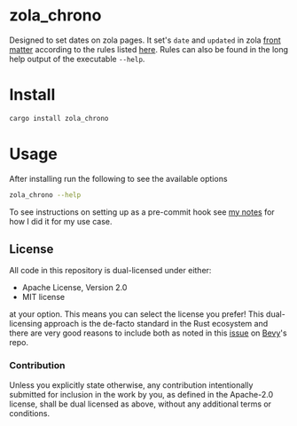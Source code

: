 # zola_chrono
Designed to set dates on zola pages. 
It set's `date` and `updated` in zola [front matter](https://www.getzola.org/documentation/content/page/#front-matter) according to the rules listed [here](https://c-git.github.io/misc/documentation-update/#rules-for-setting-date-and-updated).
Rules can also be found in the long help output of the executable `--help`.

# Install

```sh
cargo install zola_chrono
```

# Usage

After installing run the following to see the available options

```sh
zola_chrono --help
```

To see instructions on setting up as a pre-commit hook see [my notes](https://c-git.github.io/misc/documentation-update/#setting-up-a-pre-commit-hook) for how I did it for my use case.

## License

All code in this repository is dual-licensed under either:

- Apache License, Version 2.0
- MIT license

at your option.
This means you can select the license you prefer!
This dual-licensing approach is the de-facto standard in the Rust ecosystem and there are very good reasons to include both as noted in
this [issue](https://github.com/bevyengine/bevy/issues/2373) on [Bevy](https://bevyengine.org)'s repo.

### Contribution

Unless you explicitly state otherwise, any contribution intentionally submitted
for inclusion in the work by you, as defined in the Apache-2.0 license, shall
be dual licensed as above, without any additional terms or conditions.